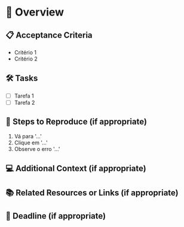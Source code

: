 # 📝 Overview
<!-- Descreva de forma clara e concisa o problema, sugestão ou tarefa a ser realizada. -->

## 📋 Acceptance Criteria
<!-- Liste os critérios que devem ser atendidos para considerar a issue como resolvida. -->
- Critério 1
- Critério 2

## 🛠️ Tasks
<!-- Liste as tarefas necessárias para resolver a issue. -->
- [ ] Tarefa 1
- [ ] Tarefa 2

## 🚀 Steps to Reproduce (if appropriate)
<!-- Inclua os passos necessários para reproduzir o problema, se for o caso. -->
1. Vá para '...'
2. Clique em '...'
3. Observe o erro '...'

## 💻 Additional Context (if appropriate)
<!-- Adicione quaisquer capturas de tela, logs ou links que ajudem a entender melhor a issue. -->

## 📚 Related Resources or Links (if appropriate)
<!-- Insira links de documentação, PRs relacionados ou referências úteis para resolver o problema. -->

## 📅 Deadline (if appropriate)
<!-- Adicione uma data ou período sugerido para conclusão. -->
